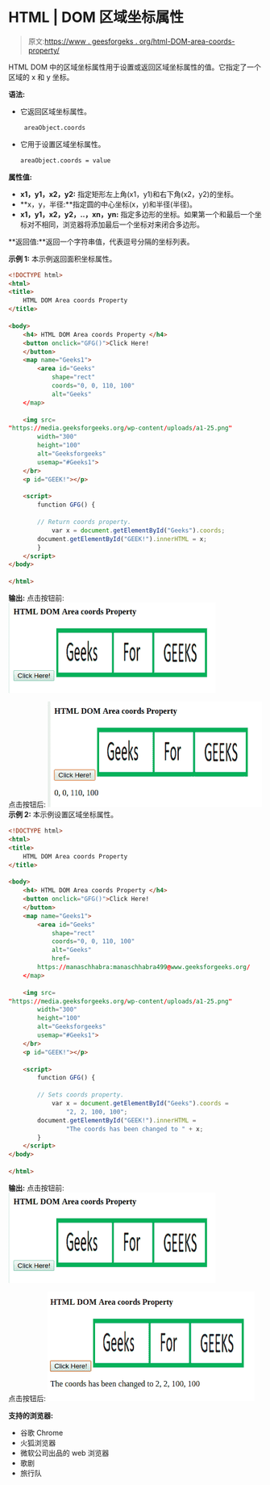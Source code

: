 # HTML | DOM 区域坐标属性

> 原文:[https://www . geesforgeks . org/html-DOM-area-coords-property/](https://www.geeksforgeeks.org/html-dom-area-coords-property/)

HTML DOM 中的区域坐标属性用于设置或返回区域坐标属性的值。它指定了一个区域的 x 和 y 坐标。

**语法:**

*   它返回区域坐标属性。

    ```html
     areaObject.coords
    ```

*   它用于设置区域坐标属性。

    ```html
    areaObject.coords = value
    ```

**属性值:**

*   **x1，y1，x2，y2:** 指定矩形左上角(x1，y1)和右下角(x2，y2)的坐标。
*   **x，y，半径:**指定圆的中心坐标(x，y)和半径(半径)。
*   **x1，y1，x2，y2，..，xn，yn:** 指定多边形的坐标。如果第一个和最后一个坐标对不相同，浏览器将添加最后一个坐标对来闭合多边形。

**返回值:**返回一个字符串值，代表逗号分隔的坐标列表。

**示例 1:** 本示例返回面积坐标属性。

```html
<!DOCTYPE html> 
<html> 
<title> 
    HTML DOM Area coords Property 
</title> 

<body> 
    <h4> HTML DOM Area coords Property </h4> 
    <button onclick="GFG()">Click Here! 
    </button> 
    <map name="Geeks1"> 
        <area id="Geeks"
            shape="rect"
            coords="0, 0, 110, 100"
            alt="Geeks"
    </map> 

    <img src= 
"https://media.geeksforgeeks.org/wp-content/uploads/a1-25.png"
        width="300"
        height="100"
        alt="Geeksforgeeks"
        usemap="#Geeks1"> 
    </br>
    <p id="GEEK!"></p> 

    <script> 
        function GFG() { 

        // Return coords property. 
            var x = document.getElementById("Geeks").coords; 
        document.getElementById("GEEK!").innerHTML = x; 
        } 
    </script> 
</body> 

</html>                    
```

**输出:**
点击按钮前:
![](img/84b55afae865aa6d3a43dd285f006006.png)

点击按钮后:
![](img/41fb4e145e43a38764953ddf7952b4c8.png)
 **示例 2:** 本示例设置区域坐标属性。

```html
<!DOCTYPE html> 
<html> 
<title> 
    HTML DOM Area coords Property 
</title> 

<body> 
    <h4> HTML DOM Area coords Property </h4> 
    <button onclick="GFG()">Click Here! 
    </button> 
    <map name="Geeks1"> 
        <area id="Geeks"
            shape="rect"
            coords="0, 0, 110, 100"
            alt="Geeks"
            href= 
        https://manaschhabra:manaschhabra499@www.geeksforgeeks.org/
    </map> 

    <img src= 
"https://media.geeksforgeeks.org/wp-content/uploads/a1-25.png"
        width="300"
        height="100"
        alt="Geeksforgeeks"
        usemap="#Geeks1"> 
    </br>
    <p id="GEEK!"></p> 

    <script> 
        function GFG() { 

        // Sets coords property. 
            var x = document.getElementById("Geeks").coords = 
                "2, 2, 100, 100"; 
        document.getElementById("GEEK!").innerHTML = 
                "The coords has been changed to " + x; 
        } 
    </script> 
</body> 

</html>                     
```

**输出:**
点击按钮前:
![](img/84b55afae865aa6d3a43dd285f006006.png)

点击按钮后:
![](img/ba6e551e03f8699181ac9b4036a68ecb.png)

**支持的浏览器:**

*   谷歌 Chrome
*   火狐浏览器
*   微软公司出品的 web 浏览器
*   歌剧
*   旅行队